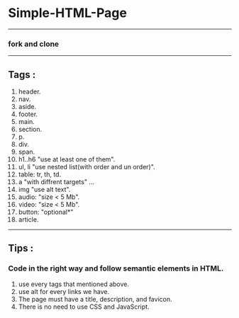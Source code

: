 # Simple-HTML-Page

---

### fork and clone

---

## Tags :

1. header.
2. nav.
3. aside.
4. footer.
5. main.
6. section.
7. p.
8. div.
9. span.
10. h1..h6 "use at least one of them".
11. ul, li "use nested list(with order and un order)".
12. table: tr, th, td.
13. a "with diffrent targets" ...
14. img "use alt text".
15. audio: "size < 5 Mb".
16. video: "size < 5 Mb".
17. button: "optional\*"
18. article.

---

## Tips :

### Code in the right way and follow semantic elements in HTML.

1. use every tags that mentioned above.
2. use alt for every links we have.
3. The page must have a title, description, and favicon.
4. There is no need to use CSS and JavaScript.
